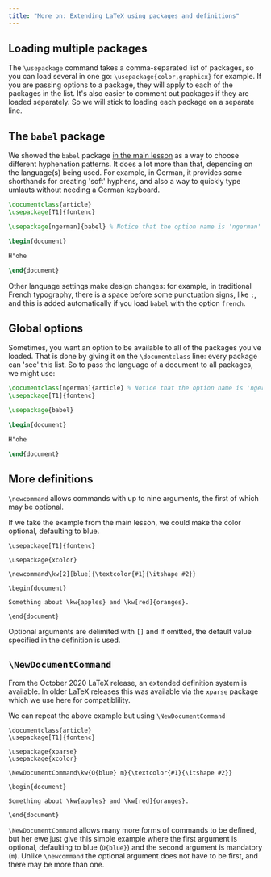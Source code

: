 ```yaml
---
title: "More on: Extending LaTeX using packages and definitions"
---
```


## Loading multiple packages

The `\usepackage` command takes a comma-separated list of packages, so you can
load several in one go: `\usepackage{color,graphicx}` for example. If you are
passing options to a package, they will apply to each of the packages in the list.
It's also easier to comment out packages if they are loaded
separately.  So we will stick to loading each package on a separate line.

## The `babel` package

We showed the `babel` package [in the main lesson](lesson-06) as a way to choose
different hyphenation patterns. It does a lot more than that, depending on the
language(s) being used. For example, in German, it provides some shorthands for
creating 'soft' hyphens, and also a way to quickly type umlauts without needing
a German keyboard.

```latex
\documentclass{article}
\usepackage[T1]{fontenc}

\usepackage[ngerman]{babel} % Notice that the option name is 'ngerman'

\begin{document}

H"ohe

\end{document}
```

Other language settings make design changes: for example, in traditional
French typography, there is a space before some punctuation signs, like `:`,
and this is added automatically if you load `babel` with the option `french`.

## Global options

Sometimes, you want an option to be available to all of the packages you've
loaded. That is done by giving it on the `\documentclass` line: every package
can 'see' this list. So to pass the language of a document to all packages,
we might use:

```latex
\documentclass[ngerman]{article} % Notice that the option name is 'ngerman'
\usepackage[T1]{fontenc}

\usepackage{babel}

\begin{document}

H"ohe

\end{document}
```

## More definitions

`\newcommand` allows commands with up to nine arguments, the first of which may be optional.

If we take the example from the main lesson, we could make the color
optional, defaulting to blue.

```
\usepackage[T1]{fontenc}

\usepackage{xcolor}

\newcommand\kw[2][blue]{\textcolor{#1}{\itshape #2}}

\begin{document}

Something about \kw{apples} and \kw[red]{oranges}.

\end{document}
```

Optional arguments are delimited with `[]` and if omitted, the default
value specified in the definition is used.

## `\NewDocumentCommand`

From the October 2020 LaTeX release, an extended definition system is available.
In older LaTeX releases this was available via the `xparse` package which we use
here for compatiblility.

We can repeat the above example but using `\NewDocumentCommand`

```
\documentclass{article}
\usepackage[T1]{fontenc}

\usepackage{xparse}
\usepackage{xcolor}

\NewDocumentCommand\kw{O{blue} m}{\textcolor{#1}{\itshape #2}}

\begin{document}

Something about \kw{apples} and \kw[red]{oranges}.

\end{document}
```

`\NewDocumentCommand`  allows many more forms of commands to be defined, but her ewe just give this simple example
where the first argument is optional, defaulting to blue (`O{blue}`) and the second argument is mandatory (`m`).
Unlike `\newcommand` the optional argument does not have to be first, and there may be more than one.